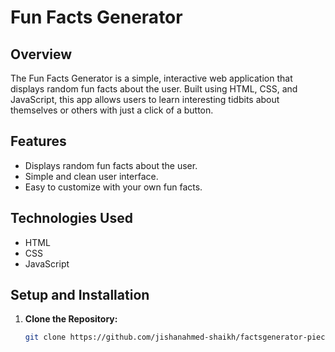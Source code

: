 # Fun Facts Generator

## Overview

The Fun Facts Generator is a simple, interactive web application that displays random fun facts about the user. Built using HTML, CSS, and JavaScript, this app allows users to learn interesting tidbits about themselves or others with just a click of a button.

## Features

- Displays random fun facts about the user.
- Simple and clean user interface.
- Easy to customize with your own fun facts.

## Technologies Used

- HTML
- CSS
- JavaScript

## Setup and Installation

1. **Clone the Repository:**
   ```bash
   git clone https://github.com/jishanahmed-shaikh/factsgenerator-piecesworkshop.git
